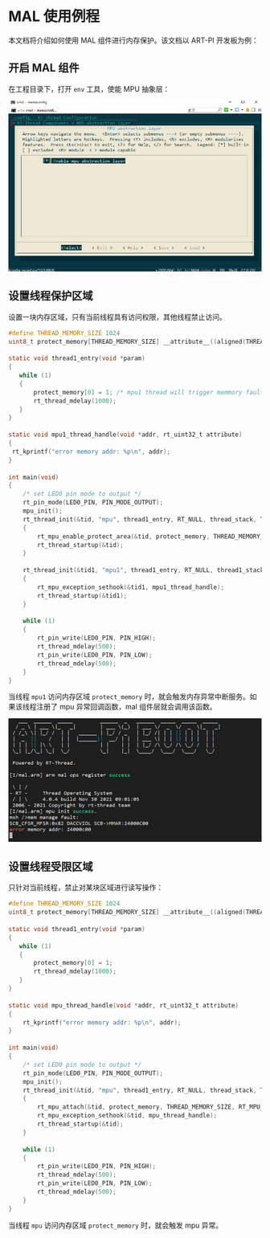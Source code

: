 # MAL 使用例程

本文档将介绍如何使用 MAL 组件进行内存保护。该文档以 ART-PI 开发板为例：

## 开启 MAL 组件

在工程目录下，打开 `env` 工具，使能 MPU 抽象层：

![enable_mal](figures/enable_mal.png)

## 设置线程保护区域

设置一块内存区域，只有当前线程具有访问权限，其他线程禁止访问。

   ```c
   #define THREAD_MEMORY_SIZE 1024
   uint8_t protect_memory[THREAD_MEMORY_SIZE] __attribute__((aligned(THREAD_MEMORY_SIZE)));
   
   static void thread1_entry(void *param)
   {
      while (1)
      {
          protect_memory[0] = 1; /* mpu1 thread will trigger memmory fault */
          rt_thread_mdelay(1000);
      }
   }
   
   static void mpu1_thread_handle(void *addr, rt_uint32_t attribute)
   {
   	rt_kprintf("error memory addr: %p\n", addr);
   }
   
   int main(void)
   {
       /* set LED0 pin mode to output */
       rt_pin_mode(LED0_PIN, PIN_MODE_OUTPUT);
       mpu_init();
       rt_thread_init(&tid, "mpu", thread1_entry, RT_NULL, thread_stack, THREAD_MEMORY_SIZE, THREAD_PRIORITY, 20);
       {
           rt_mpu_enable_protect_area(&tid, protect_memory, THREAD_MEMORY_SIZE, RT_MPU_REGION_PRIVILEGED_RW); /* 设置保护区域 */
           rt_thread_startup(&tid);
       }
   
       rt_thread_init(&tid1, "mpu1", thread1_entry, RT_NULL, thread1_stack, THREAD_MEMORY_SIZE, THREAD_PRIORITY, 20);
       {
           rt_mpu_exception_sethook(&tid1, mpu1_thread_handle);
           rt_thread_startup(&tid1);
       }
   
       while (1)
       {
           rt_pin_write(LED0_PIN, PIN_HIGH);
           rt_thread_mdelay(500);
           rt_pin_write(LED0_PIN, PIN_LOW);
           rt_thread_mdelay(500);
       }
   }
   ```

当线程 `mpu1` 访问内存区域 `protect_memory` 时，就会触发内存异常中断服务。如果该线程注册了 mpu 异常回调函数，mal 组件层就会调用该函数。

![image-20211130110741512](figures\handle.png)

## 设置线程受限区域

只针对当前线程，禁止对某块区域进行读写操作：

```c
#define THREAD_MEMORY_SIZE 1024
uint8_t protect_memory[THREAD_MEMORY_SIZE] __attribute__((aligned(THREAD_MEMORY_SIZE)));

static void thread1_entry(void *param)
{
   while (1)
   {
       protect_memory[0] = 1;
       rt_thread_mdelay(1000);
   }
}

static void mpu_thread_handle(void *addr, rt_uint32_t attribute)
{
	rt_kprintf("error memory addr: %p\n", addr);
}

int main(void)
{
    /* set LED0 pin mode to output */
    rt_pin_mode(LED0_PIN, PIN_MODE_OUTPUT);
    mpu_init();
    rt_thread_init(&tid, "mpu", thread1_entry, RT_NULL, thread_stack, THREAD_MEMORY_SIZE, THREAD_PRIORITY, 20);
    {
        rt_mpu_attach(&tid, protect_memory, THREAD_MEMORY_SIZE, RT_MPU_REGION_NO_ACCESS);
        rt_mpu_exception_sethook(&tid, mpu_thread_handle);
        rt_thread_startup(&tid);
    }

    while (1)
    {
        rt_pin_write(LED0_PIN, PIN_HIGH);
        rt_thread_mdelay(500);
        rt_pin_write(LED0_PIN, PIN_LOW);
        rt_thread_mdelay(500);
    }
}
```

当线程 `mpu` 访问内存区域 `protect_memory` 时，就会触发 mpu 异常。

